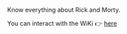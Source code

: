 Know everything about Rick and Morty.

You can interact with the WiKi 👉 [here](https://stevekaranja.github.io/rickandmorty/)

